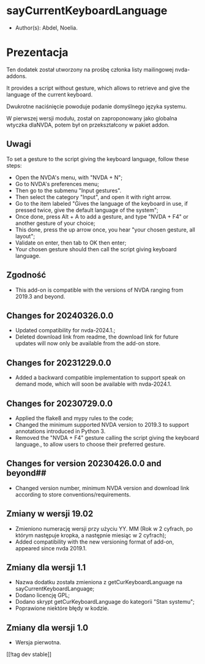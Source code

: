 # sayCurrentKeyboardLanguage #

* Author(s): Abdel, Noelia.

# Prezentacja #

Ten dodatek został utworzony na prośbę członka listy mailingowej
nvda-addons.

It provides a script without gesture, which allows to retrieve and give the
language of the current keyboard.

Dwukrotne naciśnięcie powoduje podanie domyślnego języka systemu.

W pierwszej wersji modułu, został on zaproponowany jako globalna wtyczka
dlaNVDA, potem był on przekształcony w pakiet addon.

## Uwagi ##

To set a gesture to the script giving the keyboard language, follow these
steps:

* Open the NVDA's menu, with "NVDA + N";
* Go to NVDA's preferences menu;
* Then go to the submenu "Input gestures".
* Then select the category "Input", and open it with right arrow.
* Go to the item labeled "Gives the language of the keyboard in use, if
  pressed twice, give the default language of the system";
* Once done, press Alt + A to add a gesture, and type "NVDA + F4" or another
  gesture of your choice;
* This done, press the up arrow once, you hear "your chosen gesture, all
  layout";
* Validate on enter, then tab to OK then enter;
* Your chosen gesture should then call the script giving keyboard language.

## Zgodność ##

* This add-on is compatible with the versions of NVDA ranging from 2019.3
  and beyond.

## Changes for 20240326.0.0

* Updated compatibility for nvda-2024.1.;
* Deleted download link from readme, the download link for future updates
  will now only be available from the add-on store.

## Changes for 20231229.0.0 ##

* Added a backward compatible implementation to support speak on demand
  mode, which will soon be available with nvda-2024.1.

## Changes for 20230729.0.0 ##

* Applied the flake8 and mypy rules to the code;
* Changed the minimum supported NVDA version to 2019.3 to support
  annotations introduced in Python 3.
* Removed the "NVDA + F4" gesture calling the script giving the keyboard
  language., to allow users to choose their preferred gesture.

## Changes for version 20230426.0.0 and beyond##

* Changed version number, minimum NVDA version and download link according
  to store conventions/requirements.

## Zmiany w wersji 19.02 ##

* Zmieniono numerację wersji przy użyciu YY. MM (Rok w 2 cyfrach, po którym
  następuje kropka, a następnie miesiąc w 2 cyfrach);
* Added compatibility with the new versioning format of add-on, appeared
  since nvda 2019.1.

## Zmiany dla wersji 1.1 ##

* Nazwa dodatku została zmieniona z getCurKeyboardLanguage na
  sayCurrentKeyboardLanguage;
* Dodano licencję GPL;
* Dodano skrypt getCurKeyboardLanguage do kategorii "Stan systemu";
* Poprawione niektóre błędy w kodzie.

## Zmiany dla wersji 1.0 ##

* Wersja pierwotna.

[[!tag dev stable]]
